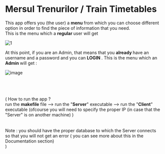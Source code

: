 # Mersul Trenurilor / Train Timetables

This app offers you (the user)  a  <strong> menu </strong> from which you can choose different option in order to find the piece of information that you need.\
This is the menu which a <strong> regular </strong> user will get 

 ![1](https://user-images.githubusercontent.com/61987774/220162766-7a2890b1-6c4e-49f0-88ba-8c2c4cafe75b.jpg)

At this point, if you are an Admin, that means that you <strong> already </strong> have an username and a password and you can <strong> LOGIN </strong>.
This is the menu which an <strong> Admin </strong> will get :

![image](https://user-images.githubusercontent.com/61987774/220163296-4984e847-6784-4a18-86c3-f6708ba8338b.png)
\
\
\
\
\
( How to run the app ?\
     run the <strong>makefile</strong> file --> run the "<strong>Server</strong>" executable --> run the "<strong>Client</strong>" executable (ofcourse you will need to specify the proper IP (in case that the "Server" is on another machine) )\
     \
     \
  Note : you should have the proper database to which the Server connects so that you will not get an error ( you can see more about this in the Documentation section)
  \
 )
